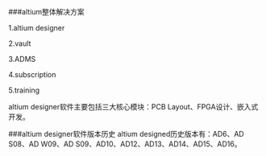 

###altium整体解决方案

1.altium designer

2.vault

3.ADMS

4.subscription

5.training

altium designer软件主要包括三大核心模块：PCB Layout、FPGA设计、嵌入式开发。

###altium designer软件版本历史
altium designed历史版本有：AD6、AD S08、AD W09、AD S09、AD10、AD12、AD13、AD14、AD15、AD16。
